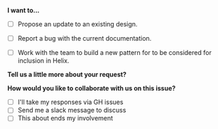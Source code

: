 <!-- Thank you for your interest in Helix, please fill out this small form to ensure we can deal with your issue request as easily as possible. -->

<!--Required Information-->

**I want to...** 
<!-- choose one by changing [ ] to [x] -->
- [ ] Propose an update to an existing design.
- [ ] Report a bug with the current documentation.
- [ ] Work with the team to build a new pattern for to be considered for inclusion in Helix.


**Tell us a little more about your request?**

<!--Additional Information:-->

**How would you like to collaborate with us on this issue?** 
<!-- mark all that apply by changing [ ] to [x] -->
- [ ] I'll take my responses via GH issues
- [ ] Send me a slack message to discuss
- [ ] This about ends my involvement

<!-- Thanks for submitting an issue with the Helix team. Be sure to stay up to date by Starring the repo. -->


